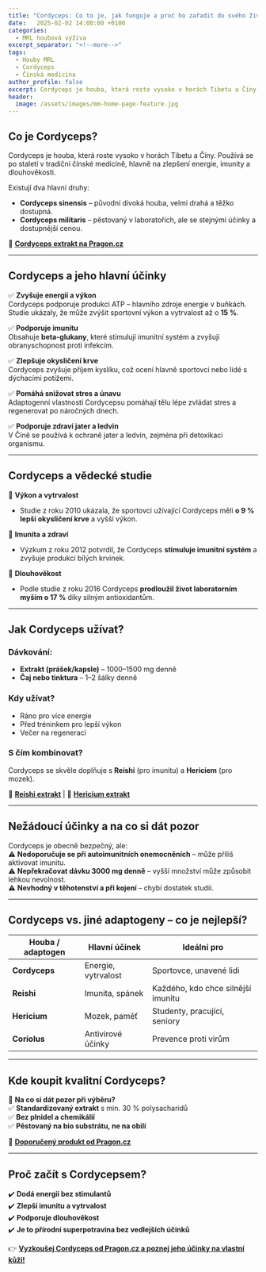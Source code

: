 ```yaml
---
title: "Cordyceps: Co to je, jak funguje a proč ho zařadit do svého života?"
date:   2025-02-02 14:00:00 +0100
categories: 
  - MRL houbová výživa
excerpt_separator: "<!--more-->"
tags:
  - Houby MRL
  - Cordyceps
  - Čínská medicína
author_profile: false
excerpt: Cordyceps je houba, která roste vysoko v horách Tibetu a Číny. Používá se po staletí v tradiční čínské medicíně, hlavně na zlepšení energie, imunity a dlouhověkosti. 
header:
  image: /assets/images/mm-home-page-feature.jpg
---
```


## **Co je Cordyceps?**  
Cordyceps je houba, která roste vysoko v horách Tibetu a Číny. Používá se po staletí v tradiční čínské medicíně, hlavně na zlepšení energie, imunity a dlouhověkosti.  

Existují dva hlavní druhy:  
- **Cordyceps sinensis** – původní divoká houba, velmi drahá a těžko dostupná.  
- **Cordyceps militaris** – pěstovaný v laboratořích, ale se stejnými účinky a dostupnější cenou.  

🔗 [**Cordyceps extrakt na Pragon.cz**](https://www.pragon.cz/cordyceps-mrl-housenice-cinska-c467)  

---

## **Cordyceps a jeho hlavní účinky**  

✅ **Zvyšuje energii a výkon**  
Cordyceps podporuje produkci ATP – hlavního zdroje energie v buňkách. Studie ukázaly, že může zvýšit sportovní výkon a vytrvalost až o **15 %**.  

✅ **Podporuje imunitu**  
Obsahuje **beta-glukany**, které stimulují imunitní systém a zvyšují obranyschopnost proti infekcím.  

✅ **Zlepšuje okysličení krve**  
Cordyceps zvyšuje příjem kyslíku, což ocení hlavně sportovci nebo lidé s dýchacími potížemi.  

✅ **Pomáhá snižovat stres a únavu**  
Adaptogenní vlastnosti Cordycepsu pomáhají tělu lépe zvládat stres a regenerovat po náročných dnech.  

✅ **Podporuje zdraví jater a ledvin**  
V Číně se používá k ochraně jater a ledvin, zejména při detoxikaci organismu.  

---

## **Cordyceps a vědecké studie**  

📌 **Výkon a vytrvalost**  
- Studie z roku 2010 ukázala, že sportovci užívající Cordyceps měli **o 9 % lepší okysličení krve** a vyšší výkon.  

📌 **Imunita a zdraví**  
- Výzkum z roku 2012 potvrdil, že Cordyceps **stimuluje imunitní systém** a zvyšuje produkci bílých krvinek.  

📌 **Dlouhověkost**  
- Podle studie z roku 2016 Cordyceps **prodloužil život laboratorním myším o 17 %** díky silným antioxidantům.  

---

## **Jak Cordyceps užívat?**  

### **Dávkování:**  
- **Extrakt (prášek/kapsle)** – 1000–1500 mg denně  
- **Čaj nebo tinktura** – 1–2 šálky denně  

### **Kdy užívat?**  
- Ráno pro více energie  
- Před tréninkem pro lepší výkon  
- Večer na regeneraci  

### **S čím kombinovat?**  
Cordyceps se skvěle doplňuje s **Reishi** (pro imunitu) a **Hericiem** (pro mozek).  

🔗 [**Reishi extrakt**](https://www.pragon.cz/reishi-mrl-lesklokorka-leskla-c474) | 🔗 [**Hericium extrakt**](https://www.pragon.cz/hericium-mrl-koralovec-jezaty-lvi-hriva-c469)  

---

## **Nežádoucí účinky a na co si dát pozor**  

Cordyceps je obecně bezpečný, ale:  
⚠️ **Nedoporučuje se při autoimunitních onemocněních** – může příliš aktivovat imunitu.  
⚠️ **Nepřekračovat dávku 3000 mg denně** – vyšší množství může způsobit lehkou nevolnost.  
⚠️ **Nevhodný v těhotenství a při kojení** – chybí dostatek studií.  

---

## **Cordyceps vs. jiné adaptogeny – co je nejlepší?**  

| Houba / adaptogen | Hlavní účinek | Ideální pro |  
|-------------------|--------------|------------|  
| **Cordyceps** | Energie, vytrvalost | Sportovce, unavené lidi |  
| **Reishi** | Imunita, spánek | Každého, kdo chce silnější imunitu |  
| **Hericium** | Mozek, paměť | Studenty, pracující, seniory |  
| **Coriolus** | Antivirové účinky | Prevence proti virům |  

---

## **Kde koupit kvalitní Cordyceps?**  

📌 **Na co si dát pozor při výběru?**  
✅ **Standardizovaný extrakt** s min. 30 % polysacharidů  
✅ **Bez plnidel a chemikálií**  
✅ **Pěstovaný na bio substrátu, ne na obilí**  

🔗 [**Doporučený produkt od Pragon.cz**](https://www.pragon.cz/cordyceps-mrl-housenice-cinska-c467)  

---

## **Proč začít s Cordycepsem?**  

✔️ **Dodá energii bez stimulantů**  
✔️ **Zlepší imunitu a vytrvalost**  
✔️ **Podporuje dlouhověkost**  
✔️ **Je to přírodní superpotravina bez vedlejších účinků**  

👉 [**Vyzkoušej Cordyceps od Pragon.cz a poznej jeho účinky na vlastní kůži!**](https://www.pragon.cz/cordyceps-mrl-housenice-cinska-c467)  
